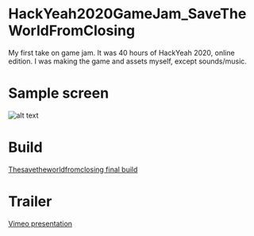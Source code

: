 # HackYeah2020GameJam_SaveTheWorldFromClosing
My first take on game jam. It was 40 hours of HackYeah 2020, online edition. I was making the game and assets myself, except sounds/music.

# Sample screen
![alt text](https://i.ibb.co/g7WPz07/GameView.png)

# Build
[Thesavetheworldfromclosing final build](https://github.com/MikeTrusky/HackYeah2020GameJam_SaveTheWorldFromClosing/tree/main/Build)

# Trailer
[Vimeo presentation](https://vimeo.com/484926111)
